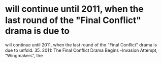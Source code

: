 # will continue until 2011, when the last round of the "Final Conﬂict" drama is due to

will continue until 2011, when the last round of the "Final Conﬂict" drama is due to
unfold.
35. 2011: The Final Conflict Drama Begins –Invasion Attempt, “Wingmakers”, the